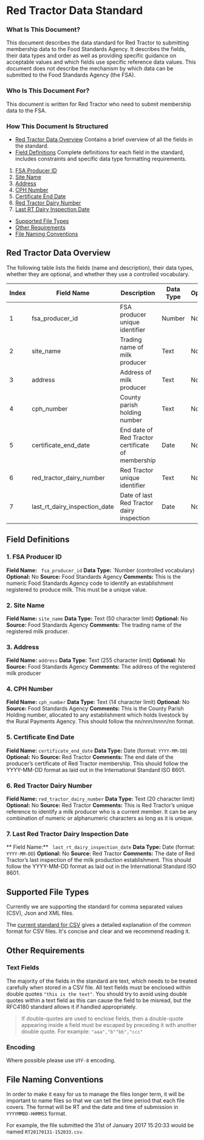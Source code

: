 # Red Tractor Data Standard
### What Is This Document?
This document describes the data standard for Red Tractor to submitting membership data to the Food Standards Agency. It describes the fields, their data types and order as well as providing specific guidance on acceptable values and which fields use specific reference data values.
This document does not describe the mechanism by which data can be submitted to the Food Standards Agency (the FSA).
### Who Is This Document For?
This document is written for Red Tractor who need to submit membership data to the FSA.
### How This Document Is Structured
- [Red Tractor Data Overview](#red-tractor-data-overview) Contains a brief overview of all the fields in the standard.  
- [Field Definitions](#field-definitions) Complete definitions for each field in the standard, includes constraints and specific data type formatting requirements.  
 1. [FSA Producer ID](#1-fsa-producer-id)
 2. [Site Name](#2-site-name)
 3. [Address](#3-address)
 4. [CPH Number](#4-cph-number)
 5. [Certificate End Date](#5-certificate-end-date)
 6. [Red Tractor Dairy Number](#8-red-tractor-dairy-number)
 7. [Last RT Dairy Inspection Date](#9-last-rt-dairy-inspection-date)
- [Supported File Types](#supported-file-types)
- [Other Requirements](#other-requirements)
- [File Naming Conventions](#file-naming-conventions)

## Red Tractor Data Overview
The following table lists the fields (name and description), their data types, whether they are optional, and whether they use a controlled vocabulary.


Index | Field Name | Description | Data Type | Optional | Controlled Vocabulary | Source
------|------------|-------------|-----------|----------|-----------------------|-------
1|fsa_producer_id|FSA producer unique identifier|Number|No|Yes|FSA
2|site_name|Trading name of milk producer|Text|No|No|FSA
3|address|Address of milk producer|Text|No|No|FSA
4|cph_number|County parish holding number|Text|No|Yes|FSA
5|certificate_end_date|End date of Red Tractor certificate of membership|Date|No|Yes|RT
6|red_tractor_dairy_number|Red Tractor unique identifier|Text|No|Yes|RT
7|last_rt_dairy_inspection_date|Date of last Red Tractor dairy inspection|Date|No|Yes|RT

## Field Definitions

### 1. FSA Producer ID
**Field Name:** ` fsa_producer_id`
**Data Type:** `Number (controlled vocabulary)
**Optional:** No
**Source:** Food Standards Agency
**Comments:** This is the numeric Food Standards Agency code to identify an establishment registered to produce milk. This must be a unique value.

### 2. Site Name
**Field Name:** `site_name`
**Data Type:** Text (50 character limit)
**Optional:** No
**Source:** Food Standards Agency
**Comments:** The trading name of the registered milk producer.

### 3. Address
**Field Name:** `address`
**Data Type:** Text (255 character limit)
**Optional:** No
**Source:** Food Standards Agency
**Comments:** The address of the registered milk producer

### 4. CPH Number 
**Field Name:** `cph_number`
**Data Type:** Text (14 character limit)
**Optional:** No
**Source:** Food Standards Agency
**Comments:** This is the County Parish Holding number, allocated to any establishment which holds livestock by the Rural Payments Agency. This should follow the nn/nnn/nnnn/nn format.

### 5. Certificate End Date
**Field Name:** `certificate_end_date`
**Data Type:** Date (format: `YYYY-MM-DD`)
**Optional:** No
**Source:** Red Tractor
**Comments:** The end date of the producer’s certificate of Red Tractor membership. This should follow the YYYY-MM-DD format as laid out in the International Standard ISO 8601.

### 6. Red Tractor Dairy Number
**Field Name:** `red_tractor_dairy_number`
**Data Type:** Text (20 character limit)
**Optional:** No
**Source:** Red Tractor
**Comments:** This is Red Tractor’s unique reference to identify a milk producer who is a current member. It can be any combination of numeric or alphanumeric characters as long as it is unique.  

### 7. Last Red Tractor Dairy Inspection Date
** Field Name:** ` last_rt_dairy_inspection_date`
**Data Type:** Date (format: `YYYY-MM-DD`)
**Optional:** No
**Source:** Red Tractor
**Comments:** The date of Red Tractor’s last inspection of the milk production establishment. This should follow the YYYY-MM-DD format as laid out in the International Standard ISO 8601.


## Supported File Types

Currently we are supporting the standard for comma separated values (CSV), Json and XML files.

The [current standard for CSV](https://tools.ietf.org/html/rfc4180) gives a detailed explanation of the common format for CSV files. It's concise and clear and we recommend reading it.

## Other Requirements

### Text Fields

The majority of the fields in the standard are text, which needs to be treated carefully when stored in a CSV file. All text fields must be enclosed within double quotes `"this is the text"`. You should try to avoid using double quotes within a text field as this can cause the field to be misread, but the RFC4180 standard allows it if handled appropriately.

>If double-quotes are used to enclose fields, then a double-quote appearing inside a field must be escaped by preceding it with another double quote. For example: `"aaa","b""bb","ccc"`

### Encoding

Where possible please use `UTF-8` encoding.

## File Naming Conventions

In order to make it easy for us to manage the files longer term, it will be important to name files so that we can tell the time period that each file covers. The format will be RT and the date and time of submission in `YYYYMMDD-HHMMSS` format.

For example, the file submitted the 31st of January 2017 15:20:33 would be named `RT20170131-152033.csv`.
